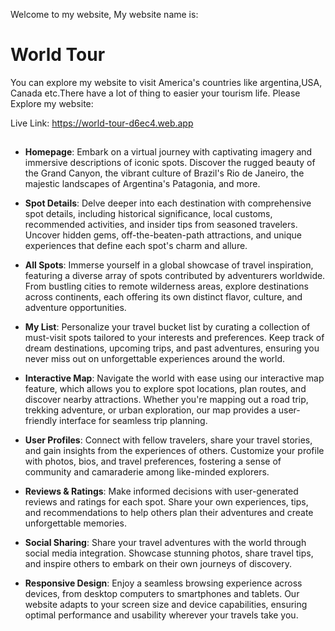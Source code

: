 Welcome to my website,
My website name is:
# World Tour
You can explore my website to visit America's countries like argentina,USA, Canada etc.There have a lot of thing to easier your tourism life.
Please Explore my website:


Live Link: https://world-tour-d6ec4.web.app

## 

- **Homepage**: Embark on a virtual journey with captivating imagery and immersive descriptions of iconic spots. Discover the rugged beauty of the Grand Canyon, the vibrant culture of Brazil's Rio de Janeiro, the majestic landscapes of Argentina's Patagonia, and more.
  
- **Spot Details**: Delve deeper into each destination with comprehensive spot details, including historical significance, local customs, recommended activities, and insider tips from seasoned travelers. Uncover hidden gems, off-the-beaten-path attractions, and unique experiences that define each spot's charm and allure.

- **All Spots**: Immerse yourself in a global showcase of travel inspiration, featuring a diverse array of spots contributed by adventurers worldwide. From bustling cities to remote wilderness areas, explore destinations across continents, each offering its own distinct flavor, culture, and adventure opportunities.
  
- **My List**: Personalize your travel bucket list by curating a collection of must-visit spots tailored to your interests and preferences. Keep track of dream destinations, upcoming trips, and past adventures, ensuring you never miss out on unforgettable experiences around the world.
  
- **Interactive Map**: Navigate the world with ease using our interactive map feature, which allows you to explore spot locations, plan routes, and discover nearby attractions. Whether you're mapping out a road trip, trekking adventure, or urban exploration, our map provides a user-friendly interface for seamless trip planning.
  
- **User Profiles**: Connect with fellow travelers, share your travel stories, and gain insights from the experiences of others. Customize your profile with photos, bios, and travel preferences, fostering a sense of community and camaraderie among like-minded explorers.
  
- **Reviews & Ratings**: Make informed decisions with user-generated reviews and ratings for each spot. Share your own experiences, tips, and recommendations to help others plan their adventures and create unforgettable memories.
  
- **Social Sharing**: Share your travel adventures with the world through social media integration. Showcase stunning photos, share travel tips, and inspire others to embark on their own journeys of discovery.
  
- **Responsive Design**: Enjoy a seamless browsing experience across devices, from desktop computers to smartphones and tablets. Our website adapts to your screen size and device capabilities, ensuring optimal performance and usability wherever your travels take you.
